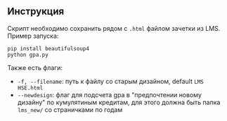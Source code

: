 ## Инструкция

Скрипт необходимо сохранить рядом с `.html` файлом зачетки из LMS. Пример запуска:

```
pip install beautifulsoup4
python gpa.py
```

Также есть флаги:

* `-f, --filename`: путь к файлу со старым дизайном, default `LMS HSE.html`
* `--newdesign`: флаг для подсчета gpa в "предпочтении новому дизайну" по кумулятиным кредитам, для этого должна быть папка `lms_new/` со страничками по годам
